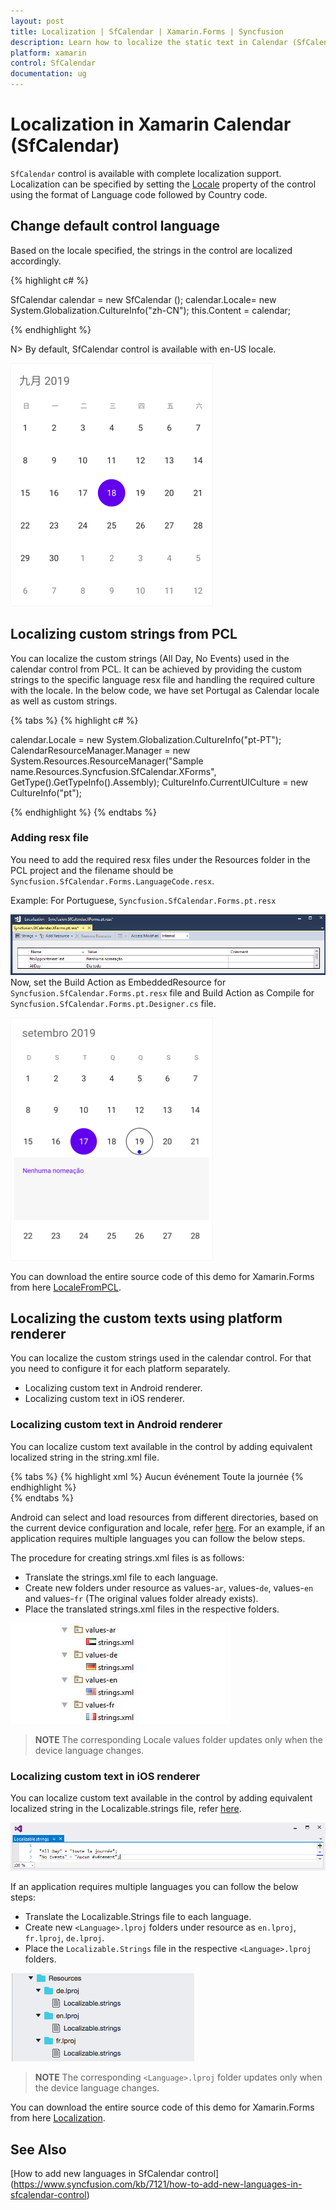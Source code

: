 ```yaml
---
layout: post
title: Localization | SfCalendar | Xamarin.Forms | Syncfusion
description: Learn how to localize the static text in Calendar (SfCalendar) control.
platform: xamarin
control: SfCalendar
documentation: ug
---
```


# Localization in Xamarin Calendar (SfCalendar)

`SfCalendar` control is available with complete localization support. Localization can be specified by setting the [Locale](https://help.syncfusion.com/cr/xamarin/Syncfusion.SfCalendar.XForms~Syncfusion.SfCalendar.XForms.SfCalendar~Locale.html) property of the control using the format of Language code followed by Country code. 

## Change default control language

Based on the locale specified, the strings in the control are localized accordingly.
    
{% highlight c# %}

SfCalendar  calendar = new SfCalendar ();
calendar.Locale= new System.Globalization.CultureInfo("zh-CN");
this.Content = calendar;

{% endhighlight %}

N> By default, SfCalendar control is available with en-US locale.  

![Localization support in Xamarin.Forms SfCalendar](images/xamarin.forms-calendar-defaultlanguage.png) 

## Localizing custom strings from PCL
You can localize the custom strings (All Day, No Events) used in the calendar control from PCL. It can be achieved by providing the custom strings to the specific language resx file and handling the required culture with the locale. In the below code, we have set Portugal as Calendar locale as well as custom strings.

{% tabs %}
{% highlight c# %}

  calendar.Locale = new System.Globalization.CultureInfo("pt-PT");
  CalendarResourceManager.Manager = new System.Resources.ResourceManager("Sample name.Resources.Syncfusion.SfCalendar.XForms", GetType().GetTypeInfo().Assembly);
  CultureInfo.CurrentUICulture = new CultureInfo("pt");

{% endhighlight %}
{% endtabs %}

### Adding resx file
You need to add the required resx files under the Resources folder in the PCL project and the filename should be `Syncfusion.SfCalendar.Forms.LanguageCode.resx`.

Example: For Portuguese, `Syncfusion.SfCalendar.Forms.pt.resx`

![Localization support in Xamarin.Forms SfCalendar](Images/xamarin.forms-calendar-localizable-strings-pcl.png)  
Now, set the Build Action as EmbeddedResource for `Syncfusion.SfCalendar.Forms.pt.resx` file and Build Action as Compile for `Syncfusion.SfCalendar.Forms.pt.Designer.cs` file.

![Localization support in Xamarin.Forms SfCalendar](Images/xamarin.forms-calendar-localecustom.png)

You can download the entire source code of this demo for Xamarin.Forms from
here [LocaleFromPCL](https://github.com/SyncfusionExamples/Localizing-the-custom-texts-in-Xamarin.Forms-Calendar).

## Localizing the custom texts using platform renderer

You can localize the custom strings used in the calendar control. For that you need to configure it for each platform separately.

*	Localizing custom text in Android renderer.
*	Localizing custom text in iOS renderer.

### Localizing custom text in Android renderer

You can localize custom text available in the control by adding equivalent localized string in the string.xml file.

{% tabs %}
{% highlight xml %}
<resources>
  <string name="sfcalendar_inlineviewnoappointmenttext">Aucun événement</string>
  <string name="sfcalendar_inlineviewalldaytext">Toute la journée</string>
</resources> 
{% endhighlight %}  
{% endtabs %} 

Android can select and load resources from different directories, based on the current device configuration and locale, refer [here](https://developer.xamarin.com/guides/android/advanced_topics/localization/). For an example, if an application requires multiple languages you can follow the below steps.

The procedure for creating strings.xml files is as follows:

*	Translate the strings.xml file to each language.
*	Create new folders under resource as values-`ar`, values-`de`, values-`en` and values-`fr` (The original values folder already exists).
*	Place the translated strings.xml files in the respective folders.
 
![Localization support in Xamarin.Forms SfCalendar](Images/xamarin.forms-calendar-localization-android.jpeg)  

>**NOTE** 
The corresponding Locale values folder updates only when the device language changes.

### Localizing custom text in iOS renderer

You can localize custom text available in the control by adding equivalent localized string in the Localizable.strings file, refer [here](https://developer.xamarin.com/guides/ios/advanced_topics/localization_and_internationalization/).

![Localization support in Xamarin.Forms SfCalendar](Images/xamarin.forms-calendar-localization-ios.png) 

If an application requires multiple languages you can follow the below steps:

*	Translate the Localizable.Strings file to each language. 
*	Create new `<Language>.lproj` folders under resource as `en.lproj`, `fr.lproj`, `de.lproj`.
*	Place the `Localizable.Strings` file in the respective `<Language>.lproj` folders.

![Localization support in Xamarin.Forms SfCalendar](Images/xamarin.forms-calendar-localizable-strings.png)

>**NOTE** 
The corresponding `<Language>.lproj` folder updates only when the device language changes.

You can download the entire source code of this demo for Xamarin.Forms from
here [Localization](https://github.com/SyncfusionExamples/Localizing-the-custom-texts-using-platform-renderer-in-Xamarin.Forms-Calendar).

## See Also
[How to add new languages in SfCalendar control] (https://www.syncfusion.com/kb/7121/how-to-add-new-languages-in-sfcalendar-control)
